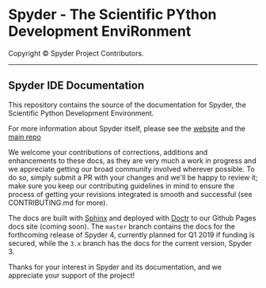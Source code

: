 # Spyder - The Scientific PYthon Development EnviRonment

Copyright © Spyder Project Contributors.

----

## Spyder IDE Documentation

This repository contains the source of the documentation for Spyder,
the Scientific Python Development Environment.

For more information about Spyder itself,
please see the [website](https://spyder-ide.github.io/) and the
[main repo](https://github.com/spyder-ide/spyder)

We welcome your contributions of corrections, additions and enhancements to
these docs, as they are very much a work in progress and we appreciate getting
our broad community involved wherever possible. To do so, simply submit a
PR with your changes and we'll be happy to review it; make sure you keep our
contributing guidelines in mind to ensure the process of getting your
revisions integrated is smooth and successful (see CONTRIBUTING.md for more).

The docs are built with
[Sphinx](http://www.sphinx-doc.org/en/stable/index.html)
and deployed with [Doctr](https://drdoctr.github.io/doctr/)
to our Github Pages docs site (coming soon). The ``master`` branch contains
the docs for the forthcoming release of Spyder 4, currently planned for
Q1 2019 if funding is secured, while the ``3.x`` branch has the docs for
the current version, Spyder 3.

Thanks for your interest in Spyder and its documentation, and we appreciate
your support of the project!
